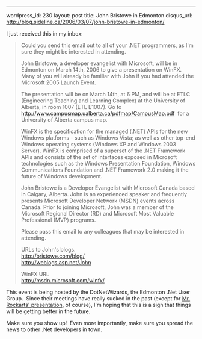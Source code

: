 --- 
wordpress_id: 230
layout: post
title: John Bristowe in Edmonton
disqus_url: http://blog.sideline.ca/2006/03/07/john-bristowe-in-edmonton/

<p>I just received this in my inbox:</p>
<blockquote>
<p>Could you send this email out to all of your .NET programmers, as I'm sure they might be interested in attending.</p>
<p>John Bristowe, a developer evangelist with Microsoft, will be in Edmonton on March 14th, 2006 to give a presentation on WinFX. Many of you will already be familiar with John if you had attended the Microsoft 2005 Launch Event. </p>
<p>The presentation will be on March 14th, at 6 PM, and will be at ETLC (Engineering Teaching and Learning Complex) at the University of Alberta, in room 1007 (ETL E1007). Go to <a href="http://www.campusmap.ualberta.ca/pdfmap/CampusMap.pdf">http://www.campusmap.ualberta.ca/pdfmap/CampusMap.pdf</a>  for a University of Alberta campus map.</p>
<p>WinFX is the specification for the managed (.NET) APIs for the new Windows platforms - such as Windows Vista; as well as other top-end Windows operating systems (Windows XP and Windows 2003 Server). WinFX is comprised of a superset of the .NET Framework APIs and consists of the set of interfaces exposed in Microsoft technologies such as the Windows Presentation Foundation, Windows Communications Foundation and .NET Framework 2.0 making it the future of Windows development.</p>
<p>John Bristowe is a Developer Evangelist with Microsoft Canada based in Calgary, Alberta. John is an experienced speaker and frequently presents Microsoft Developer Network (MSDN) events across Canada. Prior to joining Microsoft, John was a member of the Microsoft Regional Director (RD) and Microsoft Most Valuable Professional (MVP) programs.</p>
<p>Please pass this email to any colleagues that may be interested in attending. </p>
<p>URLs to John's blogs.<br /><a href="http://bristowe.com/blog/">http://bristowe.com/blog/</a><br /><a href="http://weblogs.asp.net/John">http://weblogs.asp.net/John</a></p>
<p>WinFX URL<br /><a href="http://msdn.microsoft.com/winfx/">http://msdn.microsoft.com/winfx/</a></p></blockquote>
<p>This event is being hosted by the DotNetWizards, the Edmonton .Net User Group.  Since their meetings have really sucked in the past (except for <a href="http://www.stevenrockarts.com/blog/PermaLink,guid,d8679db9-2690-4d21-a9d3-08265a1cbe55.aspx">Mr. Rockarts' presentation</a>, of course), I'm hoping that this is a sign that things will be getting better in the future.</p>
<p>Make sure you show up!  Even more importantly, make sure you spread the news to other .Net developers in town.</p>
